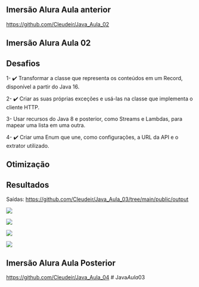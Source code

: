 ## Imersão Alura Aula anterior

https://github.com/Cleudeir/Java_Aula_02

## Imersão Alura Aula 02

## Desafios

1- ✔️ Transformar a classe que representa os conteúdos em um Record, disponível a partir do Java 16.

2- ✔️ Criar as suas próprias exceções e usá-las na classe que implementa o cliente HTTP.

3- Usar recursos do Java 8 e posterior, como Streams e Lambdas, para mapear uma lista em uma outra.

4- ✔️ Criar uma Enum que une, como configurações, a URL da API e o extrator utilizado.


## Otimização



## Resultados

Saídas: https://github.com/Cleudeir/Java_Aula_03/tree/main/public/output

![](https://raw.githubusercontent.com/Cleudeir/Java_Aula_03/main/src/public/output/M51_The_Whirlpool_Galaxy_from_Hubble.png)

![](https://raw.githubusercontent.com/Cleudeir/Java_Aula_03/main/src/public/output/Fight_Club.png)

![](https://raw.githubusercontent.com/Cleudeir/Java_Aula_03/main/src/public/output/Toy_Story_3.png)

![](https://raw.githubusercontent.com/Cleudeir/Java_Aula_03/main/src/public/output/The_Wizard_of_Oz.png)


## Imersão Alura Aula Posterior

https://github.com/Cleudeir/Java_Aula_04
#   J a v a _ A u l a _ 0 3  
 